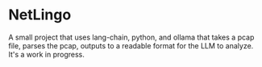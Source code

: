 # NetLingo
A small project that uses lang-chain, python, and ollama that takes a pcap file, parses the pcap, outputs to a readable format for the LLM to analyze. It's a work in progress.

